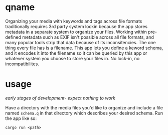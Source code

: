 # qname

Organizing your media with keywords and tags across file formats traditionally requires 3rd party system lockin because the app stores metadata in a separate system to organize your files. Working within pre-defined metadata such as EXIF isn't possible across all file formats, and many popular tools strip that data because of its inconsitencies. The one thing every file has is a filename. This app lets you define a keword schema, and it encodes it into the filename so it can be queried by this app or whatever system you choose to store your files in. No lock-in, no incompatibilites.

# usage

_early stages of development- expect nothing to work_

Have a directory with the media files you'd like to organize and include a file named `schema.q` in that directory which describes your desired schema. Run the app like so:

```
cargo run <path>
```
